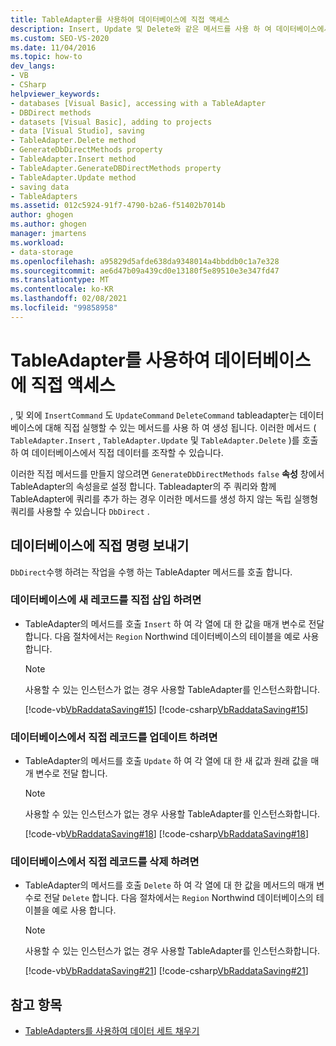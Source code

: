 ```yaml
---
title: TableAdapter를 사용하여 데이터베이스에 직접 액세스
description: Insert, Update 및 Delete와 같은 메서드를 사용 하 여 데이터베이스에서 직접 데이터를 조작 하는 TableAdapter를 사용 하 여 데이터베이스에 직접 액세스 합니다.
ms.custom: SEO-VS-2020
ms.date: 11/04/2016
ms.topic: how-to
dev_langs:
- VB
- CSharp
helpviewer_keywords:
- databases [Visual Basic], accessing with a TableAdapter
- DBDirect methods
- datasets [Visual Basic], adding to projects
- data [Visual Studio], saving
- TableAdapter.Delete method
- GenerateDbDirectMethods property
- TableAdapter.Insert method
- TableAdapter.GenerateDBDirectMethods property
- TableAdapter.Update method
- saving data
- TableAdapters
ms.assetid: 012c5924-91f7-4790-b2a6-f51402b7014b
author: ghogen
ms.author: ghogen
manager: jmartens
ms.workload:
- data-storage
ms.openlocfilehash: a95829d5afde638da9348014a4bbddb0c1a7e328
ms.sourcegitcommit: ae6d47b09a439cd0e13180f5e89510e3e347fd47
ms.translationtype: MT
ms.contentlocale: ko-KR
ms.lasthandoff: 02/08/2021
ms.locfileid: "99858958"
---
```

# <a name="directly-access-the-database-with-a-tableadapter"></a>TableAdapter를 사용하여 데이터베이스에 직접 액세스

, 및 외에 `InsertCommand` 도 `UpdateCommand` `DeleteCommand` tableadapter는 데이터베이스에 대해 직접 실행할 수 있는 메서드를 사용 하 여 생성 됩니다. 이러한 메서드 ( `TableAdapter.Insert` , `TableAdapter.Update` 및 `TableAdapter.Delete` )를 호출 하 여 데이터베이스에서 직접 데이터를 조작할 수 있습니다.

이러한 직접 메서드를 만들지 않으려면 `GenerateDbDirectMethods` `false` **속성** 창에서 TableAdapter의 속성을로 설정 합니다. Tableadapter의 주 쿼리와 함께 TableAdapter에 쿼리를 추가 하는 경우 이러한 메서드를 생성 하지 않는 독립 실행형 쿼리를 사용할 수 있습니다 `DbDirect` .

## <a name="send-commands-directly-to-a-database"></a>데이터베이스에 직접 명령 보내기

`DbDirect`수행 하려는 작업을 수행 하는 TableAdapter 메서드를 호출 합니다.

### <a name="to-insert-new-records-directly-into-a-database"></a>데이터베이스에 새 레코드를 직접 삽입 하려면

- TableAdapter의 메서드를 호출 `Insert` 하 여 각 열에 대 한 값을 매개 변수로 전달 합니다. 다음 절차에서는 `Region` Northwind 데이터베이스의 테이블을 예로 사용 합니다.

    > [!NOTE]
    > 사용할 수 있는 인스턴스가 없는 경우 사용할 TableAdapter를 인스턴스화합니다.

     [!code-vb[VbRaddataSaving#15](../data-tools/codesnippet/VisualBasic/directly-access-the-database-with-a-tableadapter_1.vb)]
     [!code-csharp[VbRaddataSaving#15](../data-tools/codesnippet/CSharp/directly-access-the-database-with-a-tableadapter_1.cs)]

### <a name="to-update-records-directly-in-a-database"></a>데이터베이스에서 직접 레코드를 업데이트 하려면

- TableAdapter의 메서드를 호출 `Update` 하 여 각 열에 대 한 새 값과 원래 값을 매개 변수로 전달 합니다.

    > [!NOTE]
    > 사용할 수 있는 인스턴스가 없는 경우 사용할 TableAdapter를 인스턴스화합니다.

     [!code-vb[VbRaddataSaving#18](../data-tools/codesnippet/VisualBasic/directly-access-the-database-with-a-tableadapter_2.vb)]
     [!code-csharp[VbRaddataSaving#18](../data-tools/codesnippet/CSharp/directly-access-the-database-with-a-tableadapter_2.cs)]

### <a name="to-delete-records-directly-from-a-database"></a>데이터베이스에서 직접 레코드를 삭제 하려면

- TableAdapter의 메서드를 호출 `Delete` 하 여 각 열에 대 한 값을 메서드의 매개 변수로 전달 `Delete` 합니다. 다음 절차에서는 `Region` Northwind 데이터베이스의 테이블을 예로 사용 합니다.

    > [!NOTE]
    > 사용할 수 있는 인스턴스가 없는 경우 사용할 TableAdapter를 인스턴스화합니다.

     [!code-vb[VbRaddataSaving#21](../data-tools/codesnippet/VisualBasic/directly-access-the-database-with-a-tableadapter_3.vb)]
     [!code-csharp[VbRaddataSaving#21](../data-tools/codesnippet/CSharp/directly-access-the-database-with-a-tableadapter_3.cs)]

## <a name="see-also"></a>참고 항목

- [TableAdapters를 사용하여 데이터 세트 채우기](../data-tools/fill-datasets-by-using-tableadapters.md)
